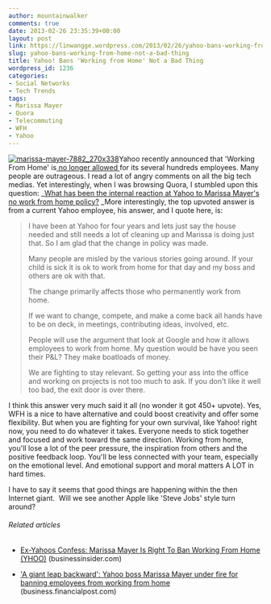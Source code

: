 ```yaml
---
author: mountainwalker
comments: true
date: 2013-02-26 23:35:39+00:00
layout: post
link: https://linwangge.wordpress.com/2013/02/26/yahoo-bans-working-from-home-not-a-bad-thing/
slug: yahoo-bans-working-from-home-not-a-bad-thing
title: Yahoo! Bans 'Working from Home' Not a Bad Thing
wordpress_id: 1236
categories:
- Social Networks
- Tech Trends
tags:
- Marissa Mayer
- Quora
- Telecommuting
- WFH
- Yahoo
---
```


[![marissa-mayer-7882_270x338](http://linwangge.files.wordpress.com/2013/02/marissa-mayer-7882_270x338.jpg)](http://linwangge.files.wordpress.com/2013/02/marissa-mayer-7882_270x338.jpg)Yahoo recently announced that 'Working From Home' is[ no longer allowed ](http://money.cnn.com/2013/02/25/technology/yahoo-work-from-home/?hpt=hp_t1)for its several hundreds employees. Many people are outrageous. I read a lot of angry comments on all the big tech medias. Yet interestingly, when I was browsing Quora, I stumbled upon this question: _[What has been the internal reaction at Yahoo to Marissa Mayer's no work from home policy?](http://www.quora.com/Yahoo/What-has-been-the-internal-reaction-at-Yahoo-to-Marissa-Mayers-no-work-from-home-policy) _More interestingly, the top upvoted answer is from a current Yahoo employee, his answer, and I quote here, is:








<blockquote>I have been at Yahoo for four years and lets just say the house needed and still needs a lot of cleaning up and Marissa is doing just that. So I am glad that the change in policy was made.

Many people are misled by the various stories going around. If your child is sick it is ok to work from home for that day and my boss and others are ok with that.

The change primarily affects those who permanently work from home.

If we want to change, compete, and make a come back all hands have to be on deck, in meetings, contributing ideas, involved, etc.

People will use the argument that look at Google and how it allows employees to work from home. My question would be have you seen their P&L? They make boatloads of money.

We are fighting to stay relevant. So getting your ass into the office and working on projects is not too much to ask. If you don't like it well too bad, the exit door is over there.</blockquote>


I think this answer very much said it all (no wonder it got 450+ upvote). Yes, WFH is a nice to have alternative and could boost creativity and offer some flexibility. But when you are fighting for your own survival, like Yahoo! right now, you need to do whatever it takes. Everyone needs to stick together and focused and work toward the same direction. Working from home, you'll lose a lot of the peer pressure, the inspiration from others and the positive feedback loop. You'll be less connected with your team, especially on the emotional level. And emotional support and moral matters A LOT in hard times.

I have to say it seems that good things are happening within the then Internet giant.  Will we see another Apple like 'Steve Jobs' style turn around?


###### Related articles





	
  * [Ex-Yahoos Confess: Marissa Mayer Is Right To Ban Working From Home (YHOO)](http://www.businessinsider.com/ex-yahoos-confess-marissa-mayer-is-right-to-ban-working-from-home-2013-2) (businessinsider.com)

	
  * ['A giant leap backward': Yahoo boss Marissa Mayer under fire for banning employees from working from home](http://business.financialpost.com/2013/02/26/a-giant-leap-backward-marissa-mayer-under-fire-for-banning-employees-from-working-from-home/) (business.financialpost.com)


